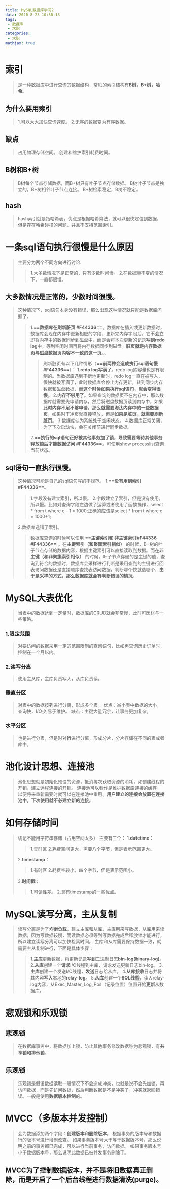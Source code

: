 ```yaml
---
title: MySQL数据库学习2
data: 2020-8-23 10:50:18
tags:
 - 数据库
 - 求职
categories:
 - 求职
mathjax: true
---
```

# 索引
>是一种数据库中进行查询的数据结构，常见的索引结构有**B树，B+树，哈希**。
## 为什么要用索引
>1.可以大大加快查询速度。
>2.无序的数据变为有序数据。
## 缺点
>占用物理存储空间。
>创建和维护索引耗费时间。
## B树和B+树
>B树每个节点存储数据，而B+树只有叶子节点存储数据。
>B树叶子节点是独立的，B+树相邻叶子节点连接。
>B+树检索稳定，B树不稳定。
## hash
>hash索引就是指哈希表，优点是根据哈希算法，就可以很快定位到数据，但是存在哈希碰撞的问题，并且不支持范围索引。
# 一条sql语句执行很慢是什么原因
>主要分为两个不同方向进行讨论.
>>1.大多数情况下是正常的，只有少数时间慢。
>>2.在数据量不变的情况下，一直都很慢。
## 大多数情况是正常的，少数时间很慢。
>这种情况下，sql语句本身没有错误，那么出现这种情况就只能是数据库问题了。
>>1.**==数据库在刷新脏页 #F44336==**。数据库在插入或更新数据时，数据库会现在内存中更新相应的字段，更新完内存字段后，它**不会**立即将内存中的数据同步到磁盘中，而是会将本次更新的记录**写到redo log**中，等到空闲时间再将内存数据同步到磁盘。**脏页就是内存数据页与磁盘数据页内容不一致的这一页**。、
>>>刷新脏页有以下几种情形（**==前两种会造成执行sql语句慢 #F44336==**）：
>>>1.**redo log写满了**。redo log的容量也是有限制的。当数据库遇到不断地更新时，redo log一直在被写入，很快就被写满了，此时数据库会停止内存更新，转到同步内存数据和磁盘数据，而**这个时候如果执行sql语句，就会变得很慢。**
>>>2.**内存不够用了**。如果查询的数据页不在内存中，那么数据库就需要先申请内存，然后将磁盘数据页读到内存中，如果**此时内存不足不够申请，那么就需要淘汰内存中的一些数据页**，如果时干净页就直接释放，但是**如果是脏页，就需要刷新脏页**。
>>>3.数据库认为系统处于空闲状态。
>>>4.数据库正常关闭，为了下次启动快，会在关闭前进行同步数据。
>>
>>2.**==执行的sql语句正好被其他事务加了锁，导致需要等待其他事务释放锁后才能数据访问 #F44336==**。可使用show processlist查询当前状态。

## sql语句一直执行很慢。
>这种情况可能是自己的sql语句写的不规范。
>1.**==没有用到索引 #F44336==**。
>>1.字段没有建立索引，所以慢。
>>2.字段建立了索引，但是没有使用，所以慢。比如对查询字段左边做了运算或者使用了函数操作，select * from t where c - 1 = 1000;正确的应该是select * from t where c  = 1000+1;
>
>2.数据库选错了索引。
>>数据库查询的时候可以使用 **==主键索引和 非主键索引#F44336 #F44336==** 。在**主键索引（和聚簇索引相似）** 的时候，B+树的叶子节点存储的数据内容，根据主键索引可以直接读取到数据。而在**非主键（和非聚簇索引相似）** 的时候，叶子节点存储的是主键的值，查询到符合的数据时，数据库会采样进行判断是采用查到的主键进行回表访问数据还是直接顺序查找表访问数据，判断哪个快就选哪个，**由于是采样的方式，那么数据库就会有判断错误的情况**。

# MySQL大表优化
>当表中的数据达到一定量时，数据库的CRUD就会非常慢，此时可医材与一些策略。
### 1.限定范围
>对要访问的数据采用一定的范围限制的查询语句，比如再查询历史订单时，控制在一个月以内。
### 2.读写分离
>使用主从库，主库负责写入，从库负责读。
### 垂直分区
>对表中的数据按**列**进行分离，形成多个表。
>优点：减小表中数据的大小，查询快，I/O少,易于维护。
>缺点：主键大量冗余，让事务更加复杂。
### 水平分区
>也是进行分表，但是时对**行**进行分离，形成分片，分片存储在不同的表或者库中。

# 池化设计思想、连接池
>池化思想就是初始化预设的资源，抵消每次获取资源的消耗，如创建线程的开销，建立远程连接的开销。
>连接池可以看作是维护数据库连接的缓存，以便将来重新需要时就可以在连接池中重用。**用户建立的连接会放置在连接池中，下次使用就不必建立新的连接**。

# 如何存储时间
>切记不能用字符串存储（占用空间太多）
>主要有三个：
>1.**datetime**：
>>1.无时区
>>2.耗费空间更大，需要八个字节，但是表示范围更大。
>
>2.**timestamp**：
>>1.有时区
>>2.耗费空较小，四个字节，但是表示范围小。
>
>3.**时间戳**：
>>1.可读性差。
>>2.具有timestamp的一些优点。

# MySQL读写分离，主从复制
>读写分离是为了**均衡负载**，建立主库和从库，主库用来写数据，从库用来读数据，因为写数据较慢，而读数据必须等到写数据完成后释放锁才能进行，所以建立读写分离可以加快检索时间。
>主库和从库需要保持数据一致，就需要主从复制进行，下面是具体步骤：
>>1.**主库**更新数据，将更新记录**写到**二进制日志**bin-log(binary-log)**。
>>2.**从库**创建一个**请求**I/O线程到主库，请求发送更新日志bin-log。
>>3.**主库**创建一个发送I/O线程，**发送**日志给从库。
>>4.**从库接收**日志并将其内容**写入**本地的**relay-log**。
>>5.**从库**创建一个**SQL线程**，读入relay-log内容，从Exec_Master_Log_Pos（记录位置）位置开始**更新**从数据库。

# 悲观锁和乐观锁
## 悲观锁
>在数据库事务中，将数据加上锁，防止其他事务修改数据称为悲观锁，有**共享锁和排他锁**。
## 乐观锁
>乐观锁是假设数据读取一般情况下不会造成冲突，也就是说不会先加锁，再访问数据，而是先访问数据，然后判断数据是不是冲突了，冲突就返回错误。一般是使用**数据版本控制**的。

# MVCC（多版本并发控制）
>会为数据添加两个字段：**创建版本和删除版本**。
>根据事务的版本号和数据行的版本号进行增删改查。
>如果事务版本号大于等于数据版本号，那么说明之前的事务都已完成，可以进行当前事务，访问数据。
>如果事务版本号小于数据版本号，那么说明此数据已被并发事务删除了。
## MVCC为了控制数据版本，并不是将旧数据真正删除，而是开启了一个后台线程进行数据清洗(purge)。